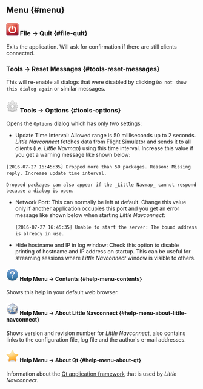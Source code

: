 ## Menu {#menu}

### ![Quit](../images/icons/application-exit.png "Quit") File -> Quit {#file-quit}

Exits the application. Will ask for confirmation if there are still clients connected.

### Tools -> Reset Messages {#tools-reset-messages}

This will re-enable all dialogs that were disabled by clicking `Do not show this dialog again` or similar messages.

### ![Quit](../images/icons/settings.png "Quit") Tools -> Options {#tools-options}

Opens the `Options` dialog which has only two settings:

*   Update Time Interval: Allowed range is 50 milliseconds up to 2 seconds. _Little Navconnect_ fetches data from Flight Simulator and sends it to all clients (i.e. _Little Navmap_) using this time interval. Increase this value if you get a warning message like shown below:

  `[2016-07-27 16:45:35] Dropped more than 50 packages. Reason: Missing reply. Increase update time interval.`
   
    Dropped packages can also appear if the _Little Navmap_ cannot respond because a dialog is open.
*   Network Port: This can normally be left at default. Change this value only if another application occupies this port and you get an error message like shown below when starting _Little Navconnect_:

    `[2016-07-27 16:45:35] Unable to start the server: The bound address is already in use.`
    
* Hide hostname and IP in log window: Check this option to disable printing of hostname and IP address on startup. This can be useful for streaming sessions where _Little Navconnect_ window is visible to others.       
 
#### ![Help](../images/icons/help.png "Help") Help Menu -> Contents {#help-menu-contents}

Shows this help in your default web browser.

#### ![About](../images/icons/navconnect.png "About") Help Menu -> About Little Navconnect {#help-menu-about-little-navconnect}

Shows version and revision number for _Little Navconnect_, also contains links to the configuration file, log file and the author&#039;s e-mail addresses.

#### ![About Qt](../images/icons/about.png "About Qt") Help Menu -> About Qt {#help-menu-about-qt}

Information about the [Qt application framework](https://www.qt.io) that is used by _Little Navconnect_.


